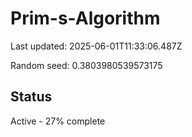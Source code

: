 # Prim-s-Algorithm

Last updated: 2025-06-01T11:33:06.487Z

Random seed: 0.3803980539573175

## Status

Active - 27% complete